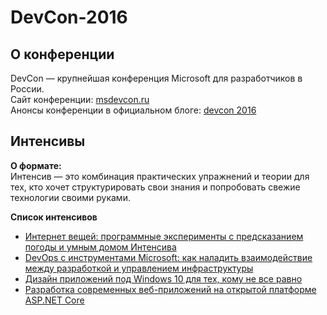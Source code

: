 # DevCon-2016

<h2>О конференции</h2>
DevCon — крупнейшая конференция Microsoft для разработчиков в России.<br>
Сайт конференции: <a href="http://msdevcon.ru">msdevcon.ru</a> <br>
Анонсы конференции в официальном блоге: <a href="https://habrahabr.ru/search/?target_type=posts&q=%5Bdevcon%202016%5D&order_by=date">devcon 2016</a> 

<h2>Интенсивы</h2>
<b>О формате:</b> <br>
Интенсив — это комбинация практических упражнений и теории для тех, кто хочет 
структурировать свои знания и попробовать свежие технологии своими руками.

<b>Список интенсивов</b>
<ul>
<li><a href="https://github.com/evangelism/DevCon-2016/tree/master/IoT%20intensive">Интернет вещей: программные эксперименты с предсказанием погоды и умным домом
Интенсива</a></li>
<li><a href="https://github.com/evangelism/DevCon-2016/tree/master/DevOps%20intensive">DevOps с инструментами Microsoft: как наладить взаимодействие между разработкой и управлением инфраструктуры</a></li>
<li><a href="https://github.com/evangelism/DevCon-2016/tree/master/Design%20intensive">Дизайн приложений под Windows 10 для тех, кому не все равно</a></li>
<li><a href="https://github.com/evangelism/DevCon-2016/tree/master/ASP.NET%20Core%20intensive">Разработка современных веб-приложений на открытой платформе ASP.NET Core</a></li></ul>


